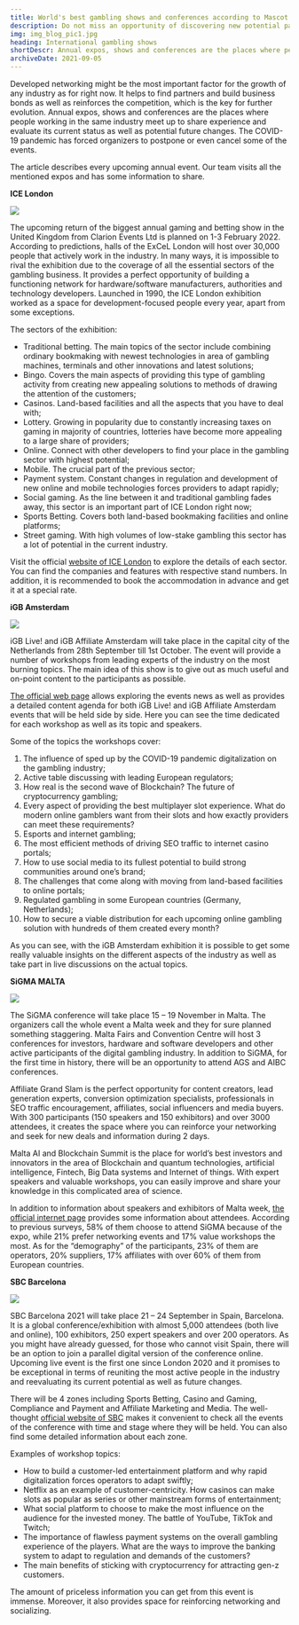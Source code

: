 ```yaml
---
title: World's best gambling shows and conferences according to Mascot Gaming
description: Do not miss an opportunity of discovering new potential partners and getting into the network of the international gambling community.
img: img_blog_pic1.jpg
heading: International gambling shows
shortDescr: Annual expos, shows and conferences are the places where people working in the same industry meet up to share experience and evaluate its current status as well as potential future changes. The article describes every upcoming annual event. Our team visits all the mentioned expos and has some information to share.
archiveDate: 2021-09-05
---
```

Developed networking might be the most important factor for the growth of any industry as for right now. It helps to find partners and build business bonds as well as reinforces the competition, which is the key for further evolution. Annual expos, shows and conferences are the places where people working in the same industry meet up to share experience and evaluate its current status as well as potential future changes. The COVID-19 pandemic has forced organizers to postpone or even cancel some of the events.

The article describes every upcoming annual event. Our team visits all the mentioned expos and has some information to share. 

**ICE London**

![](../../images/img_blog_pic2.jpg)

The upcoming return of the biggest annual gaming and betting show in the United Kingdom from Clarion Events Ltd is planned on 1-3 February 2022. According to predictions, halls of the ExCeL London will host over 30,000 people that actively work in the industry. In many ways, it is impossible to rival the exhibition due to the coverage of all the essential sectors of the gambling business. It provides a perfect opportunity of building a functioning network for hardware/software manufacturers, authorities and technology developers. Launched in 1990, the ICE London exhibition worked as a space for development-focused people every year, apart from some exceptions.

The sectors of the exhibition:

*   Traditional betting. The main topics of the sector include combining ordinary bookmaking with newest technologies in area of gambling machines, terminals and other innovations and latest solutions;
*   Bingo. Covers the main aspects of providing this type of gambling activity from creating new appealing solutions to methods of drawing the attention of the customers;
*   Casinos. Land-based facilities and all the aspects that you have to deal with;
*   Lottery. Growing in popularity due to constantly increasing taxes on gaming in majority of countries, lotteries have become more appealing to a large share of providers;
*   Online. Connect with other developers to find your place in the gambling sector with highest potential;
*   Mobile. The crucial part of the previous sector;
*   Payment system. Constant changes in regulation and development of new online and mobile technologies forces providers to adapt rapidly;
*   Social gaming. As the line between it and traditional gambling fades away, this sector is an important part of ICE London right now;
*   Sports Betting. Covers both land-based bookmaking facilities and online platforms;
*   Street gaming. With high volumes of low-stake gambling this sector has a lot of potential in the current industry.

Visit the official [website of ICE London](https://www.icelondon.uk.com/) to explore the details of each sector. You can find the companies and features with respective stand numbers. In addition, it is recommended to book the accommodation in advance and get it at a special rate.

**iGB Amsterdam**

![](../../images/img_blog_pic3.jpg)

iGB Live! and iGB Affiliate Amsterdam will take place in the capital city of the Netherlands from 28th September till 1st October. The event will provide a number of workshops from leading experts of the industry on the most burning topics. The main idea of this show is to give out as much useful and on-point content to the participants as possible. 

[The official web page](https://www.igblive.com/) allows exploring the events news as well as provides a detailed content agenda for both iGB Live! and iGB Affiliate Amsterdam events that will be held side by side. Here you can see the time dedicated for each workshop as well as its topic and speakers.

Some of the topics the workshops cover:

1.  The influence of sped up by the COVID-19 pandemic digitalization on the gambling industry;
2.  Active table discussing with leading European regulators;
3.  How real is the second wave of Blockchain? The future of cryptocurrency gambling;
4.  Every aspect of providing the best multiplayer slot experience. What do modern online gamblers want from their slots and how exactly providers can meet these requirements?
5.  Esports and internet gambling;
6.  The most efficient methods of driving SEO traffic to internet casino portals;
7.  How to use social media to its fullest potential to build strong communities around one’s brand;
8.  The challenges that come along with moving from land-based facilities to online portals;
9.  Regulated gambling in some European countries (Germany, Netherlands);
10.  How to secure a viable distribution for each upcoming online gambling solution with hundreds of them created every month?

As you can see, with the iGB Amsterdam exhibition it is possible to get some really valuable insights on the different aspects of the industry as well as take part in live discussions on the actual topics.

**SiGMA MALTA**

![](../../images/img_blog_pic4.jpg)

The SiGMA conference will take place 15 – 19 November in Malta. The organizers call the whole event a Malta week and they for sure planned something staggering. Malta Fairs and Convention Centre will host 3 conferences for investors, hardware and software developers and other active participants of the digital gambling industry. In addition to SiGMA, for the first time in history, there will be an opportunity to attend AGS and AIBC conferences.

Affiliate Grand Slam is the perfect opportunity for content creators, lead generation experts, conversion optimization specialists, professionals in SEO traffic encouragement, affiliates, social influencers and media buyers. With 300 participants (150 speakers and 150 exhibitors) and over 3000 attendees, it creates the space where you can reinforce your networking and seek for new deals and information during 2 days.

Malta AI and Blockchain Summit is the place for world’s best investors and innovators in the area of Blockchain and quantum technologies, artificial intelligence, Fintech, Big Data systems and Internet of things. With expert speakers and valuable workshops, you can easily improve and share your knowledge in this complicated area of science.

In addition to information about speakers and exhibitors of Malta week, [the official internet page](https://sigma.world/en/) provides some information about attendees. According to previous surveys, 58% of them choose to attend SiGMA because of the expo, while 21% prefer networking events and 17% value workshops the most. As for the “demography” of the participants, 23% of them are operators, 20% suppliers, 17% affiliates with over 60% of them from European countries.

**SBC Barcelona**

![](../../images/img_blog_pic5.jpg)

SBC Barcelona 2021 will take place 21 – 24 September in Spain, Barcelona. It is a global conference/exhibition with almost 5,000 attendees (both live and online), 100 exhibitors, 250 expert speakers and over 200 operators. As you might have already guessed, for those who cannot visit Spain, there will be an option to join a parallel digital version of the conference online. Upcoming live event is the first one since London 2020 and it promises to be exceptional in terms of reuniting the most active people in the industry and reevaluating its current potential as well as future changes.

There will be 4 zones including Sports Betting, Casino and Gaming, Compliance and Payment and Affiliate Marketing and Media. The well-thought [official website of SBC](https://sbcevents.com/sbc-summit-barcelona/) makes it convenient to check all the events of the conference with time and stage where they will be held. You can also find some detailed information about each zone.

Examples of workshop topics:

*   How to build a customer-led entertainment platform and why rapid digitalization forces operators to adapt swiftly;
*   Netflix as an example of customer-centricity. How casinos can make slots as popular as series or other mainstream forms of entertainment;
*   What social platform to choose to make the most influence on the audience for the invested money. The battle of YouTube, TikTok and Twitch;
*   The importance of flawless payment systems on the overall gambling experience of the players. What are the ways to improve the banking system to adapt to regulation and demands of the customers?
*   The main benefits of sticking with cryptocurrency for attracting gen-z customers.

The amount of priceless information you can get from this event is immense. Moreover, it also provides space for reinforcing networking and socializing.
